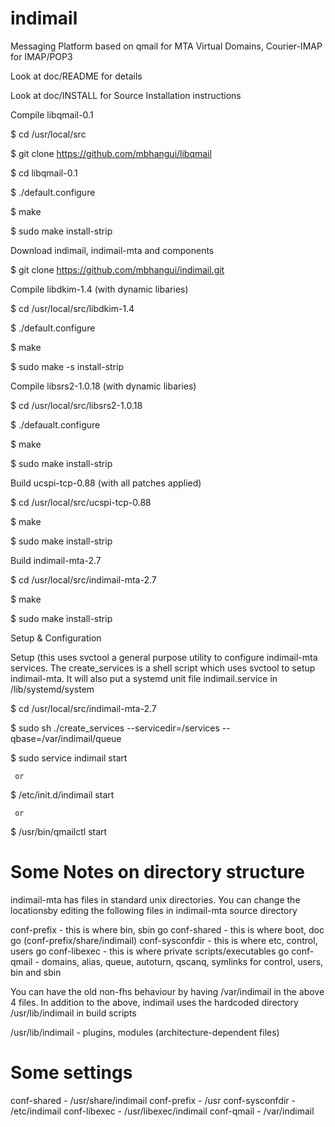 # indimail
Messaging Platform based on qmail for MTA Virtual Domains, Courier-IMAP for IMAP/POP3

Look at doc/README for details

Look at doc/INSTALL for Source Installation instructions

Compile libqmail-0.1

 $ cd /usr/local/src
 
 $ git clone https://github.com/mbhangui/libqmail
 
 $ cd libqmail-0.1
 
 $ ./default.configure
 
 $ make
 
 $ sudo make install-strip
   
Download indimail, indimail-mta and components

 $ git clone https://github.com/mbhangui/indimail.git

Compile libdkim-1.4 (with dynamic libaries)

 $ cd /usr/local/src/libdkim-1.4
 
 $ ./default.configure
 
 $ make
 
 $ sudo make -s install-strip

Compile libsrs2-1.0.18 (with dynamic libaries)

 $ cd /usr/local/src/libsrs2-1.0.18
 
 $ ./defaualt.configure
 
 $ make
 
 $ sudo make install-strip
 

Build ucspi-tcp-0.88 (with all patches applied)

 $ cd /usr/local/src/ucspi-tcp-0.88
 
 $ make
 
 $ sudo make install-strip
  
Build indimail-mta-2.7

 $ cd /usr/local/src/indimail-mta-2.7
 
 $ make
 
 $ sudo make install-strip

Setup & Configuration

 Setup (this uses svctool a general purpose utility to configure indimail-mta
 services. The create_services is a shell script which uses svctool to setup
 indimail-mta. It will also put a systemd unit file indimail.service in
 /lib/systemd/system

 $ cd /usr/local/src/indimail-mta-2.7
 
 $ sudo sh ./create_services --servicedir=/services --qbase=/var/indimail/queue

 $ sudo service indimail start
 
     or
     
 $ /etc/init.d/indimail start
 
     or
     
 $ /usr/bin/qmailctl start


Some Notes on directory structure
==========================
indimail-mta has files in standard unix directories. You can change
the locationsby editing the following files in indimail-mta source
directory

conf-prefix       - this is where bin, sbin go
conf-shared       - this is where boot, doc go (conf-prefix/share/indimail)
conf-sysconfdir   - this is where etc, control, users go
conf-libexec      - this is where private scripts/executables go
conf-qmail        - domains, alias, queue, autoturn, qscanq, symlinks
                    for control, users, bin and sbin

You can have the old non-fhs behaviour by having /var/indimail in the
above 4 files. In addition to the above, indimail uses the hardcoded
directory /usr/lib/indimail in build scripts

/usr/lib/indimail - plugins, modules (architecture-dependent files)

Some settings
===========

conf-shared       - /usr/share/indimail
conf-prefix       - /usr
conf-sysconfdir   - /etc/indimail
conf-libexec      - /usr/libexec/indimail
conf-qmail        - /var/indimail
